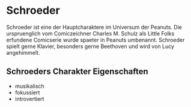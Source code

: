 # Schroeder
Schroeder ist eine der Hauptcharaktere im Universum der Peanuts. Die urspruenglich vom Comiczeichner Charles M. Schulz als Little Folks erfundene Comicserie wurde spaeter in Peanuts umbenannt.
Schroeder spielt gerne Klavier, besonders gerne Beethoven und wird von Lucy angehimmelt.
## Schroeders Charakter Eigenschaften
* musikalisch
* fokussiert
* introvertiert